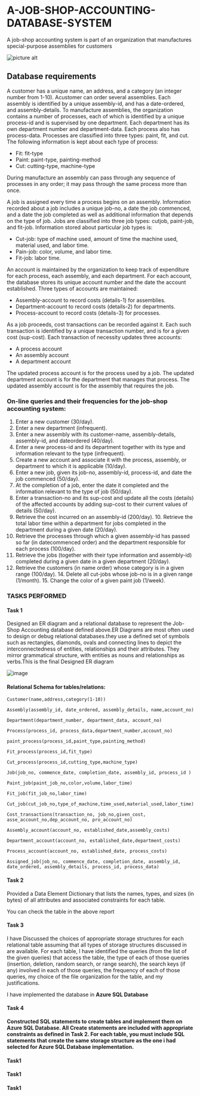 # A-JOB-SHOP-ACCOUNTING-DATABASE-SYSTEM
A job-shop accounting system is part of an organization that manufactures special-purpose assemblies for customers

![picture alt](https://image.shutterstock.com/image-illustration/database-icon-on-computer-keyboard-260nw-366917666.jpg)


## Database requirements
A customer has a unique name, an address, and a category (an integer number from 1-10). Acustomer can order several assemblies. Each assembly is identified by a unique assembly-id, and has a date-ordered, and assembly-details. To manufacture assemblies, the organization contains a number of processes, each of which is identified by a unique process-id and is supervised by one department. Each department has its own department number and department-data. Each process also has process-data. Processes are classified into three types: paint, fit, and cut. The following information is kept about each type of process: 
* Fit: fit-type 
* Paint: paint-type, painting-method 
* Cut: cutting-type, machine-type

During manufacture an assembly can pass through any sequence of processes in any order; it may pass through the same process more than once.


A job is assigned every time a process begins on an assembly. Information recorded about a
job includes a unique job-no, a date the job commenced, and a date the job completed as well as additional information that depends on the type of job. Jobs are classified into three job types: cutjob, paint-job, and fit-job. Information stored about particular job types is: 
* Cut-job: type of machine used, amount of time the machine used, material used, and labor time.
* Pain-job: color, volume, and labor time. 
* Fit-job: labor time.



An account is maintained by the organization to keep track of expenditure for each process,
each assembly, and each department. For each account, the database stores its unique account number and the date the account established. Three types of accounts are maintained:
* Assembly-account to record costs (details-1) for assemblies. 
* Department-account to record costs (details-2) for departments. 
* Process-account to record costs (details-3) for processes.


As a job proceeds, cost transactions can be recorded against it. Each such transaction is
identified by a unique transaction number, and is for a given cost (sup-cost). Each transaction of necessity updates three accounts: 
* A process account 
* An assembly account 
* A department account

The updated process account is for the process used by a job. The updated department account is for the department that manages that process. The updated assembly account is for the assembly that requires the job.


### On-line queries and their frequencies for the job-shop accounting system:

1. Enter a new customer (30/day). 
2. Enter a new department (infrequent). 
3. Enter a new assembly with its customer-name, assembly-details, assembly-id, and dateordered (40/day).
4. Enter a new process-id and its department together with its type and information relevant to the type (infrequent).
5. Create a new account and associate it with the process, assembly, or department to which it is applicable (10/day).
6. Enter a new job, given its job-no, assembly-id, process-id, and date the job commenced (50/day).
7. At the completion of a job, enter the date it completed and the information relevant to the type of job (50/day).
8. Enter a transaction-no and its sup-cost and update all the costs (details) of the affected accounts by adding sup-cost to their current values of details (50/day).
9. Retrieve the cost incurred on an assembly-id (200/day). 10. Retrieve the total labor time within a department for jobs completed in the department during a given date (20/day).
11. Retrieve the processes through which a given assembly-id has passed so far (in datecommenced order) and the department responsible for each process (100/day).
12. Retrieve the jobs (together with their type information and assembly-id) completed during a given date in a given department (20/day).
13. Retrieve the customers (in name order) whose category is in a given range (100/day). 14. Delete all cut-jobs whose job-no is in a given range (1/month). 15. Change the color of a given paint job (1/week).

### TASKS PERFORMED
#### Task 1 
Designed an ER diagram and a relational database to represent the Job-Shop Accounting database defined above.ER Diagrams are most often used to design or debug relational databases.they use a defined set of symbols such as rectangles, diamonds, ovals and connecting lines to depict the interconnectedness of entities, relationships and their attributes. They mirror grammatical structure, with entities as nouns and relationships as verbs.This is the final Designed ER diagram

![image](https://user-images.githubusercontent.com/46058709/73490966-3522e200-4373-11ea-9cf0-8bf3798d47fd.png)


#### Relational Schema for tables/relations:

`Customer(name,address,category(1-10))`

`Assembly(assembly_id, date_ordered, assembly_details, name,account_no)`

`Department(department_number, department_data, account_no)`

`Process(process_id, process_data,department_number,account_no)`

`paint_process(process_id,paint_type,painting_method)`

`Fit_process(process_id,fit_type)`

`Cut_process(process_id,cutting_type,machine_type)`

`Job(job_no, commence_date, completion_date, assembly_id, process_id )`

`Paint_job(paint_job_no,color,volume,labor_time)`

`Fit_job(fit_job_no,labor_time)`

`Cut_job(cut_job_no,type_of_machine,time_used,material_used,labor_time)`

`Cost_transactions(transaction_no, job_no,given_cost, asse_account_no,dep_account_no, pro_account_no)`

`Assembly_account(account_no, established_date,assembly_costs)`

`Department_account(account_no, established_date,department_costs)`

`Process_account(account_no, established_date, process_costs)`

`Assigned_job(job_no, commence_date, completion_date, assembly_id, date_ordered, assembly_details, process_id, process_data)`


#### Task 2 
Provided a Data Element Dictionary that lists the names, types, and sizes (in bytes) of all attributes and associated constraints for each table.

You can check the table in the above report


#### Task 3
I have Discussed the choices of appropriate storage structures for each relational table assuming that all types of storage structures discussed in are available. For each table, I have identified the queries (from the list of the given queries) that access the table, the type of each of those queries (insertion, deletion, random search, or range search), the search keys (if any) involved in each of those queries, the frequency of each of those queries, my choice of the file organization for the table, and my justifications.

I have implemented the database in <b> Azure SQL Database <b>


#### Task 4
Constructed SQL statements to create tables and implement them on Azure SQL Database. All Create statements are included with appropriate constraints as defined in Task 2. 
For each table, you must include SQL statements that create the same storage structure as the one i had selected for Azure SQL Database implementation.


#### Task1 





#### Task1 



#### Task1 
